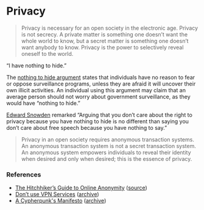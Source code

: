# Privacy

> Privacy is necessary for an open society in the electronic age. Privacy is not secrecy. A private matter is something one doesn’t want the whole world to know, but a secret matter is something one doesn’t want anybody to know. Privacy is the power to selectively reveal oneself to the world.

“I have nothing to hide.”

The [nothing to hide argument](https://en.wikipedia.org/wiki/Nothing_to_hide_argument) states that individuals have no reason to fear or oppose surveillance programs, unless they are afraid it will uncover their own illicit activities. An individual using this argument may claim that an average person should not worry about government surveillance, as they would have “nothing to hide.”

[Edward Snowden](https://en.wikipedia.org/wiki/Edward_Snowden) remarked “Arguing that you don’t care about the right to privacy because you have nothing to hide is no different than saying you don’t care about free speech because you have nothing to say.”

> Privacy in an open society requires anonymous transaction systems. An anonymous transaction system is not a secret transaction system. An anonymous system empowers individuals to reveal their identity when desired and only when desired; this is the essence of privacy.

### References

- [The Hitchhiker’s Guide to Online Anonymity](https://anonymousplanet.org/) ([source](https://github.com/AnonymousPlanet/thgtoa))
- [Don’t use VPN Services](https://tilde.club/wiki/vpnwhy.html) ([archive](https://archive.is/tOmTs))
- [A Cypherpunk's Manifesto](https://www.activism.net/cypherpunk/manifesto.html) ([archive](https://archive.ph/OzQ7a))